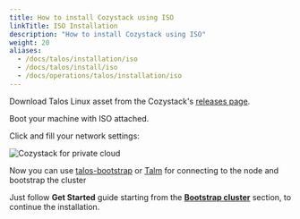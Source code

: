 ```yaml
---
title: How to install Cozystack using ISO
linkTitle: ISO Installation
description: "How to install Cozystack using ISO"
weight: 20
aliases:
  - /docs/talos/installation/iso
  - /docs/talos/install/iso
  - /docs/operations/talos/installation/iso
---
```


Download Talos Linux asset from the Cozystack's [releases page](https://github.com/cozystack/cozystack/releases).

Boot your machine with ISO attached.

Click **<F3>** and fill your network settings:

![Cozystack for private cloud](/img/talos-network-configuration.png)

Now you can use [talos-bootstrap](https://github.com/cozystack/talos-bootstrap) or [Talm](https://github.com/cozystack/talm) for connecting to the node and bootstrap the cluster

Just follow **Get Started** guide starting from the [**Bootstrap cluster**](/docs/getting-started/deploy-cluster/#bootstrap-cluster) section, to continue the installation.
